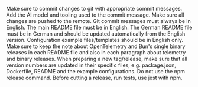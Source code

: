 Make sure to commit changes to git with appropriate commit messages.
Add the AI model and tooling used to the commit message.
Make sure all changes are pushed to the remote.
Git commit messages must always be in English.
The main README file must be in English.
The German README file must be in German and should be updated automatically from the English version.
Configuration example files/templates should be in English only.
Make sure to keep the note about OpenTelemetry and Bun's single binary releases in each README file and also in each paragraph about telemetry and binary releases.
When preparing a new tag/release, make sure that all version numbers are updated in their specific files, e.g. package.json, Dockerfile, README and the example configurations. Do not use the npm release command.
Before cutting a release, run tests, use jest with npm.
